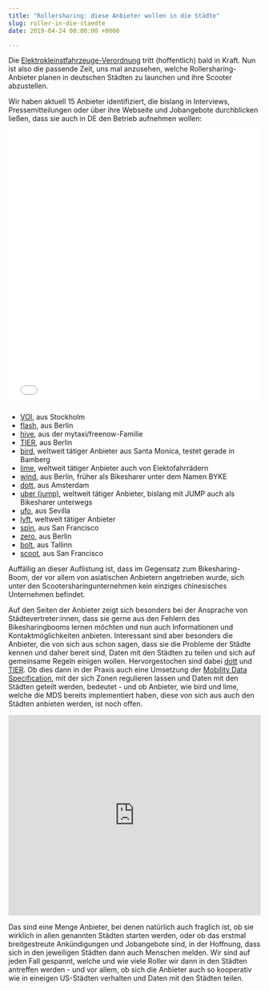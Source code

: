 ```yaml
---
title: "Rollersharing: diese Anbieter wollen in die Städte"
slug: roller-in-die-staedte
date: 2019-04-24 00:00:00 +0000

---
```

Die [Elektrokleinstfahrzeuge-Verordnung](https://www.bmvi.de/SharedDocs/DE/Gesetze-19/entwurf-verordnung-teilnahme-elektrokleinstfahrzeuge-strassenverkehr.html?nn=382740) tritt (hoffentlich) bald in Kraft. Nun ist also die passende Zeit, uns mal anzusehen, welche Rollersharing-Anbieter planen in deutschen Städten zu launchen und ihre Scooter abzustellen.

Wir haben aktuell 15 Anbieter identifiziert, die bislang in Interviews, Pressemitteilungen oder über ihre Webseite und Jobangebote durchblicken ließen, dass sie auch in DE den Betrieb aufnehmen wollen:

<iframe title="St&auml;dte, f&uuml;r die Scootersharer Stellen ausschreiben" aria-label="Deutschlandkarte mit Städte-Markierungen" id="datawrapper-chart-kFNj0" src="//datawrapper.dwcdn.net/kFNj0/3/" scrolling="no" frameborder="0" style="width: 0; min-width: 100% !important;" height="550"></iframe>


* [VOI](https://www.voiscooters.com), aus Stockholm
* [flash](https://goflash.com), aus Berlin
* [hive](https://www.ridehive.com/), aus der mytaxi/freenow-Familie
* [TIER](https://www.tier.app), aus Berlin
* [bird](http://bird.co), weltweit tätiger Anbieter aus Santa Monica, testet gerade in Bamberg
* [lime](https://www.li.me), weltweit tätiger Anbieter auch von Elektofahrrädern
* [wind](https://wind.co), aus Berlin, früher als Bikesharer unter dem Namen BYKE
* [dott](https://ridedott.com), aus Amsterdam
* [uber (jump)](https://www.uber.com/de/ride/scooters/), weltweit tätiger Anbieter, bislang mit JUMP auch als Bikesharer unterwegs
* [ufo](https://www.ufoscooters.com), aus Sevilla
* [lyft](https://www.lyft.com/scooters), weltweit tätiger Anbieter
* [spin](https://www.spin.app), aus San Francisco
* [zero](https://gozero.eco), aus Berlin
* [bolt](https://bolt.eu/scooters/), aus Tallinn
* [scoot](https://scoot.co), aus San Francisco


Auffällig an dieser Auflistung ist, dass im Gegensatz zum Bikesharing-Boom, der vor allem von asiatischen Anbietern angetrieben wurde, sich unter den Scootersharingunternehmen kein einziges chinesisches Unternehmen befindet.

Auf den Seiten der Anbieter zeigt sich besonders bei der Ansprache von Städtevertreter:innen, dass sie gerne aus den Fehlern des Bikesharingbooms lernen möchten und nun auch Informationen und Kontaktmöglichkeiten anbieten. Interessant sind aber besonders die Anbieter, die von sich aus schon sagen, dass sie die Probleme der Städte kennen und daher bereit sind, Daten mit den Städten zu teilen und sich auf gemeinsame Regeln einigen wollen. Hervorgestochen sind dabei [dott](https://ridedott.com/#cities) und [TIER](https://www.tier.app/tier-in-the-city/). Ob dies dann in der Praxis auch eine Umsetzung der [Mobility Data Specification](https://radforschung.org/log/mds-fuer-kommunen-erklaert/), mit der sich Zonen regulieren lassen und Daten mit den Städten geteilt werden, bedeutet - und ob Anbieter, wie bird und lime, welche die MDS bereits implementiert haben, diese von sich aus auch den Städten anbieten werden, ist noch offen.


<iframe src="https://docs.google.com/spreadsheets/d/e/2PACX-1vR6m7fjpNBNVw5zh9rRz9BxGs4ylZVpvs6yMmu6uXO9XuSHra_yPSstReF2NO4-z6aJ8eTLX7NjJcGS/pubhtml?gid=752113251&amp;single=true&amp;widget=true&amp;headers=false" width="100%" height="400px" frameborder="0"></iframe>


Das sind eine Menge Anbieter, bei denen natürlich auch fraglich ist, ob sie wirklich in allen genannten Städten starten werden, oder ob das erstmal breitgestreute Ankündigungen und Jobangebote sind, in der Hoffnung, dass sich in den jeweiligen Städten dann auch Menschen melden. Wir sind auf jeden Fall gespannt, welche und wie viele Roller wir dann in den Städten antreffen werden - und vor allem, ob sich die Anbieter auch so kooperativ wie in eineigen US-Städten verhalten und Daten mit den Städten teilen.

<script type="text/javascript">!function(){"use strict";window.addEventListener("message",function(a){if(void 0!==a.data["datawrapper-height"])for(var e in a.data["datawrapper-height"]){var t=document.getElementById("datawrapper-chart-"+e)||document.querySelector("iframe[src*='"+e+"']");t&&h=a.data["datawrapper-height"][e]&&h>550&&(t.style.height=h+"px")}})}();</script>